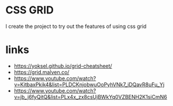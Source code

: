 # CSS GRID

I create the project to try out the features of using css grid

# links

* https://yoksel.github.io/grid-cheatsheet/
* https://grid.malven.co/
* https://www.youtube.com/watch?v=KitbaxPkik4&list=PLDCKnjobwuOoPyhVNk7_iDQavR8uFu_Yj
* https://www.youtube.com/watch?v=jb_j6fyQitQ&list=PLx4x_zx8csUjBWkYq0VZBENH2K1siCmN6